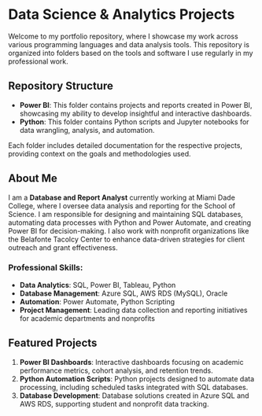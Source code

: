 # Data Science & Analytics Projects

Welcome to my portfolio repository, where I showcase my work across various programming languages and data analysis tools. This repository is organized into folders based on the tools and software I use regularly in my professional work. 

## Repository Structure
- **Power BI**: This folder contains projects and reports created in Power BI, showcasing my ability to develop insightful and interactive dashboards.
- **Python**: This folder contains Python scripts and Jupyter notebooks for data wrangling, analysis, and automation.

Each folder includes detailed documentation for the respective projects, providing context on the goals and methodologies used.

## About Me
I am a **Database and Report Analyst** currently working at Miami Dade College, where I oversee data analysis and reporting for the School of Science. I am responsible for designing and maintaining SQL databases, automating data processes with Python and Power Automate, and creating Power BI for decision-making. I also work with nonprofit organizations like the Belafonte Tacolcy Center to enhance data-driven strategies for client outreach and grant effectiveness.

### Professional Skills:
- **Data Analytics**: SQL, Power BI, Tableau, Python
- **Database Management**: Azure SQL, AWS RDS (MySQL), Oracle
- **Automation**: Power Automate, Python Scripting
- **Project Management**: Leading data collection and reporting initiatives for academic departments and nonprofits

## Featured Projects
1. **Power BI Dashboards**: Interactive dashboards focusing on academic performance metrics, cohort analysis, and retention trends.
2. **Python Automation Scripts**: Python projects designed to automate data processing, including scheduled tasks integrated with SQL databases.
3. **Database Development**: Database solutions created in Azure SQL and AWS RDS, supporting student and nonprofit data tracking.
